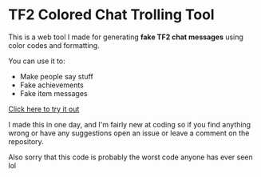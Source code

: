 # TF2 Colored Chat Trolling Tool

This is a web tool I made for generating **fake TF2 chat messages** using color codes and formatting.

You can use it to:

- Make people say stuff
- Fake achievements
- Fake item messages

[Click here to try it out](https://jboss-64.github.io/tf2-colored-chat-trolling-tool/)

I made this in one day, and I'm fairly new at coding so if you find anything wrong or have any suggestions open an issue or leave a comment on the repository.

Also sorry that this code is probably the worst code anyone has ever seen lol
